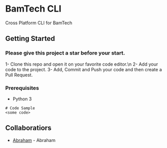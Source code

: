 # BamTech CLI

Cross Platform CLI for BamTech

## Getting Started

### Please give this project a star before your start.

1- Clone this repo and open it on your favorite code editor.\n
2- Add your code to the project.
3- Add, Commit and Push your code and then create a Pull Request.

### Prerequisites

- Python 3

```
# Code Sample
<some code>
```

## Collaboratiors

* [Abraham](https://github.com/AbeTavarez/) - Abraham
